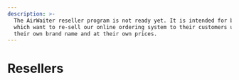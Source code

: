 ```yaml
---
description: >-
  The AirWaiter reseller program is not ready yet. It is intended for businesses
  which want to re-sell our online ordering system to their customers under
  their own brand name and at their own prices.
---
```


# Resellers

